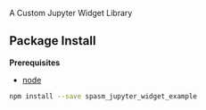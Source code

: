 A Custom Jupyter Widget Library

Package Install
---------------

**Prerequisites**
- [node](http://nodejs.org/)

```bash
npm install --save spasm_jupyter_widget_example
```
